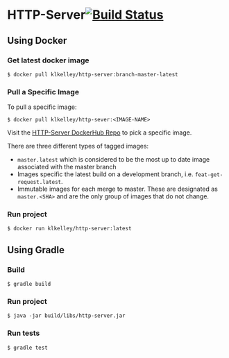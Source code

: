 # HTTP-Server[![Build Status](https://travis-ci.org/klkelley/http-java.svg?branch=master)](https://travis-ci.org/klkelley/http-java)


## Using Docker 
### Get latest docker image 

```
$ docker pull klkelley/http-server:branch-master-latest
```

### Pull a Specific Image 

To pull a specific image: 
```
$ docker pull klkelley/http-sever:<IMAGE-NAME>
```

Visit the [HTTP-Server DockerHub Repo](https://hub.docker.com/r/klkelley/http-server/tags/) to pick a specific image.

There are three different types of tagged images: 

* `master.latest` which is considered to be the most up to date image associated with the master branch
* Images specific the latest build on a development branch, i.e. `feat-get-request.latest`. 
* Immutable images for each merge to master. These are designated as `master.<SHA>` and are the only group of images
that do not change.  

### Run project 
```
$ docker run klkelley/http-server:latest
```

## Using Gradle 
 
### Build 
```
$ gradle build 
```

### Run project 
```
$ java -jar build/libs/http-server.jar
```

### Run tests
```
$ gradle test
```